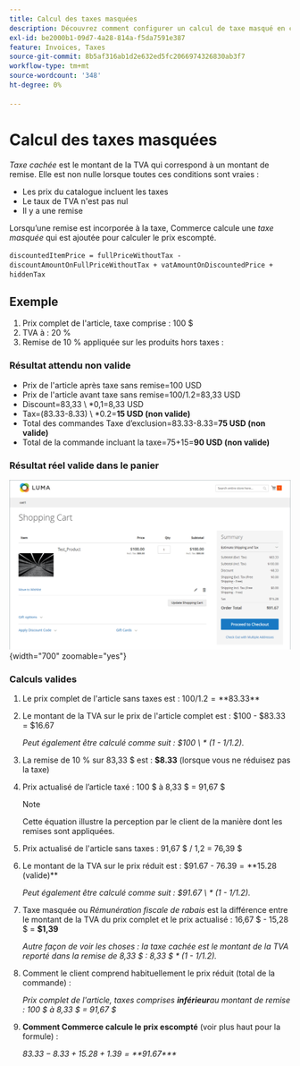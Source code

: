 ```yaml
---
title: Calcul des taxes masquées
description: Découvrez comment configurer un calcul de taxe masqué en cas de remise incluant une taxe.
exl-id: be2000b1-09d7-4a28-814a-f5da7591e387
feature: Invoices, Taxes
source-git-commit: 8b5af316ab1d2e632ed5fc2066974326830ab3f7
workflow-type: tm+mt
source-wordcount: '348'
ht-degree: 0%

---
```


# Calcul des taxes masquées

_Taxe cachée_ est le montant de la TVA qui correspond à un montant de remise. Elle est non nulle lorsque toutes ces conditions sont vraies :

- Les prix du catalogue incluent les taxes
- Le taux de TVA n&#39;est pas nul
- Il y a une remise

Lorsqu’une remise est incorporée à la taxe, Commerce calcule une _taxe masquée_ qui est ajoutée pour calculer le prix escompté.

`discountedItemPrice = fullPriceWithoutTax - discountAmountOnFullPriceWithoutTax + vatAmountOnDiscountedPrice + hiddenTax`

## Exemple

1. Prix complet de l&#39;article, taxe comprise : 100 $
1. TVA à : 20 %
1. Remise de 10 % appliquée sur les produits hors taxes :

### Résultat attendu non valide

- Prix de l&#39;article après taxe sans remise=100 USD
- Prix de l&#39;article avant taxe sans remise=100/1.2=83,33 USD
- Discount=83,33 \ *0,1=8,33 USD
- Tax=(83.33-8.33) \ *0.2=**15 USD (non valide)**
- Total des commandes Taxe d’exclusion=83.33-8.33=**75 USD (non valide)**
- Total de la commande incluant la taxe=75+15=**90 USD (non valide)**

### Résultat réel valide dans le panier

![Calcul de la taxe masquée dans le panier](./assets/hidden-tax.png){width="700" zoomable="yes"}

### Calculs valides

1. Le prix complet de l&#39;article sans taxes est : $100 / 1.2 = **$83.33**

1. Le montant de la TVA sur le prix de l&#39;article complet est : $100 - $83.33 = $16.67

   _Peut également être calculé comme suit : $100 \ * (1 - 1/1.2)._

1. La remise de 10 % sur 83,33 $ est : **$8.33** (lorsque vous ne réduisez pas la taxe)

1. Prix actualisé de l’article taxé : 100 $ à 8,33 $ = 91,67 $

   >[!NOTE]
   >
   >Cette équation illustre la perception par le client de la manière dont les remises sont appliquées.

1. Prix actualisé de l&#39;article sans taxes : 91,67 $ / 1,2 = 76,39 $

1. Le montant de la TVA sur le prix réduit est : $91.67 - $76.39 = **$15.28 (valide)**

   _Peut également être calculé comme suit : $91.67 \ * (1 - 1/1.2)._

1. Taxe masquée ou _Rémunération fiscale de rabais_ est la différence entre le montant de la TVA du prix complet et le prix actualisé : 16,67 $ - 15,28 $ = **$1,39**

   _Autre façon de voir les choses : la taxe cachée est le montant de la TVA reporté dans la remise de 8,33 $ : 8,33 $ \* (1 - 1/1.2)._

1. Comment le client comprend habituellement le prix réduit (total de la commande) :

   _Prix complet de l&#39;article, taxes comprises **inférieur**au montant de remise : 100 $ à 8,33 $ = 91,67 $_

1. **Comment Commerce calcule le prix escompté** (voir plus haut pour la formule) :

   _$83.33 - 8.33 + 15.28 + 1.39 =**$91.67***_
